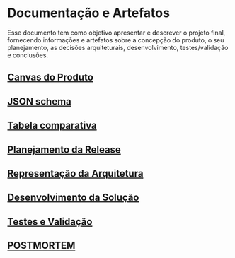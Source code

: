 # Documentação e Artefatos

Esse documento tem como objetivo apresentar e descrever o projeto final, fornecendo informações e artefatos sobre a concepção do produto, o seu planejamento, as decisões arquiteturais, desenvolvimento, testes/validação e conclusões.

## [Canvas do Produto](canvas-do-produto.md)

## [JSON schema](json-schema.md)

## [Tabela comparativa](tabela-comparativa.md)

## [Planejamento da Release](planejamento-da-release.md)

## [Representação da Arquitetura](representacao-da-arquitetura.md) 

## [Desenvolvimento da Solução](desenvolvimento-da-solucao.md)

## [Testes e Validação](testes.md)

## [POSTMORTEM](postmortem.md)



